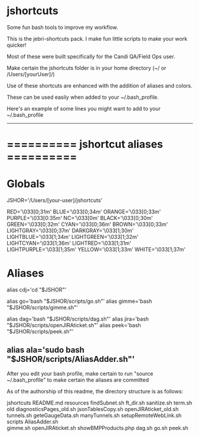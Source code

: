 # jshortcuts
Some fun bash tools to improve my workflow.

This is the jebri-shortcuts pack. I make fun little scripts to make your work quicker!

Most of these were built specifically for the Candi QA/Field Ops user.

Make certain the jshortcuts folder is in your home directory (~/ or /Users/[yourUser]/)

Use of these shortcuts are enhanced with the addition of aliases and colors.

These can be used easily when added to your ~/.bash_profile.

Here's an example of some lines you might want to add to your ~/.bash_profile

----------------------------------------------------
# ========== jshortcut aliases ==========

# Globals

JSHOR='/Users/[your-user]/jshortcuts'

RED='\033[0;31m'
BLUE='\033[0;34m'
ORANGE='\033[0;33m'
PURPLE='\033[0:35m'
NC='\033[0m'
BLACK='\033[0;30m'
GREEN='\033[0;32m'
CYAN='\033[0;36m'
BROWN='\033[0;33m'
LIGHTGRAY='\033[0;37m'
DARKGRAY='\033[1;30m'
LIGHTBLUE='\033[1;34m'
LIGHTGREEN='\033[1;32m'
LIGHTCYAN='\033[1;36m'
LIGHTRED='\033[1;31m'
LIGHTPURPLE='\033[1;35m'
YELLOW='\033[1;33m'
WHITE='\033[1;37m'

# Aliases

alias cdj='cd "$JSHOR"'

alias go='bash "$JSHOR/scripts/go.sh"'
alias gimme='bash "$JSHOR/scripts/gimme.sh"'

alias dag='bash "$JSHOR/scripts/dag.sh"'
alias jira='bash "$JSHOR/scripts/openJIRAticket.sh"'
alias peek='bash "$JSHOR/scripts/peek.sh"'

alias ala='sudo bash "$JSHOR/scripts/AliasAdder.sh"'
----------------------------------------------------

After you edit your bash profile, make certain to run "source ~/.bash_profile" to make
certain the aliases are committed

As of the authorship of this readme, the directory structure is as follows:

jshortcuts
  README.md
  resources
    findSubnet.sh
    ft_dir.sh
    sanitize.sh
    term.sh
  old
    diagnosticsPages_old.sh
    jsonTablesCopy.sh
    openJIRAticket_old.sh
    tunnels.sh
    geteGaugeData.sh
    manyTunnels.sh
    setupRemoteWebLink.sh
  scripts
    AliasAdder.sh	
    gimme.sh
    openJIRAticket.sh
    showBMPProducts.php
    dag.sh
    go.sh
    peek.sh
